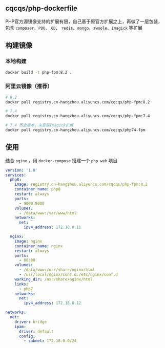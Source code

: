 ## cqcqs/php-dockerfile
PHP官方源镜像支持的扩展有限，自己基于原官方扩展之上，再做了一层包装，包含 `composer`、`PDO`、 `GD`、 `redis`、`mongo`、`swoole`、`Imagick` 等扩展

## 构建镜像

### 本地构建
```bash
docker build -t php-fpm:8.2 .
```

### 阿里云镜像（推荐）
```bash
# 8.2
docker pull registry.cn-hangzhou.aliyuncs.com/cqcqs/php-fpm:8.2

# 7.4
docker pull registry.cn-hangzhou.aliyuncs.com/cqcqs/php-fpm:7.4

# 7.4 历史版本，未安装Imagick扩展
docker pull registry.cn-hangzhou.aliyuncs.com/cqcqs/php74-fpm
```

## 使用

结合 `nginx` ，用 `docker-compose` 搭建一个 `php web` 项目

```yml
version: '1.0'
services:
  php8:
    image: registry.cn-hangzhou.aliyuncs.com/cqcqs/php-fpm:8.2
    container_name: php8
    restart: always
    ports:
      - 9000:9000
    volumes:
      - /data/www:/var/www/html
    networks:
      net:
        ipv4_address: 172.18.0.11

  nginx:
    image: nginx
    container_name: nginx
    restart: always
    ports:
      - 80:80
    volumes:
      - /data/www:/usr/share/nginx/html
      - /usr/local/nginx/conf.d:/etc/nginx/conf.d
    working_dir: /usr/share/nginx/html
    links:
      - php7
    networks:
      net:
        ipv4_address: 172.18.0.12

networks:
  net: 
    driver: bridge
    ipam:
      driver: default
      config:
        - subnet: 172.18.0.0/24
```
